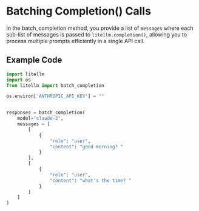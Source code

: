 # Batching Completion() Calls 

In the batch_completion method, you provide a list of `messages` where each sub-list of messages is passed to `litellm.completion()`, allowing you to process multiple prompts efficiently in a single API call.

## Example Code
```python
import litellm
import os
from litellm import batch_completion

os.environ['ANTHROPIC_API_KEY'] = ""


responses = batch_completion(
    model="claude-2",
    messages = [
        [
            {
                "role": "user",
                "content": "good morning? "
            }
        ],
        [
            {
                "role": "user",
                "content": "what's the time? "
            }
        ]
    ]
)
```